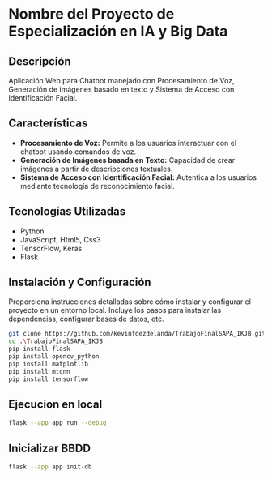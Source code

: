 # Nombre del Proyecto de Especialización en IA y Big Data

## Descripción

Aplicación Web para Chatbot manejado con Procesamiento de Voz, Generación de imágenes basado en texto y Sistema de Acceso con Identificación Facial.

## Características

- **Procesamiento de Voz:** Permite a los usuarios interactuar con el chatbot usando comandos de voz.
- **Generación de Imágenes basada en Texto:** Capacidad de crear imágenes a partir de descripciones textuales.
- **Sistema de Acceso con Identificación Facial:** Autentica a los usuarios mediante tecnología de reconocimiento facial.

## Tecnologías Utilizadas

- Python
- JavaScript, Html5, Css3
- TensorFlow, Keras
- Flask

## Instalación y Configuración

Proporciona instrucciones detalladas sobre cómo instalar y configurar el proyecto en un entorno local. Incluye los pasos para instalar las dependencias, configurar bases de datos, etc.

```bash
git clone https://github.com/kevinfdezdelanda/TrabajoFinalSAPA_IKJB.git
cd .\TrabajoFinalSAPA_IKJB
pip install flask
pip install opencv_python
pip install matplotlib 
pip install mtcnn
pip install tensorflow
```
## Ejecucion en local

```bash
flask --app app run --debug
```

## Inicializar BBDD

```bash
flask --app app init-db
```